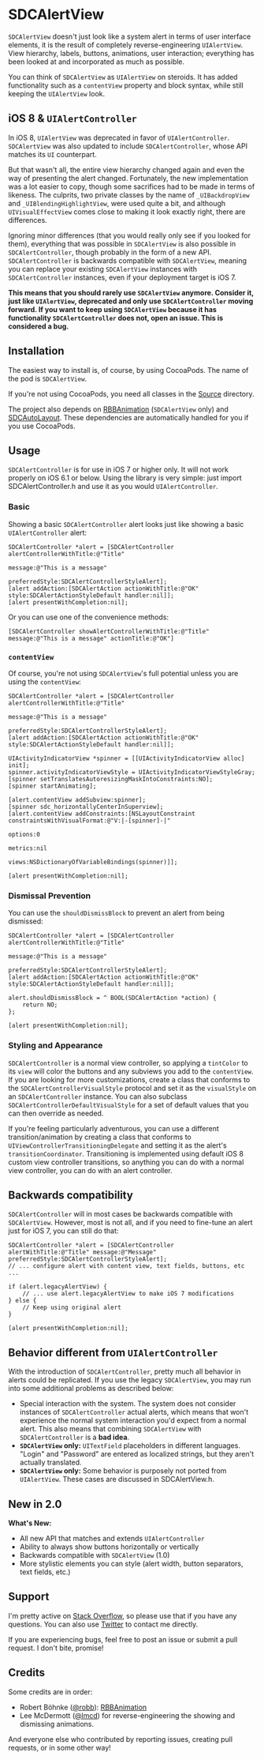 # SDCAlertView

`SDCAlertView` doesn't just look like a system alert in terms of user interface elements, it is the result of completely reverse-engineering `UIAlertView`. View hierarchy, labels, buttons, animations, user interaction; everything has been looked at and incorporated as much as possible.

You can think of `SDCAlertView` as `UIAlertView` on steroids. It has added functionality such as a `contentView` property and block syntax, while still keeping the `UIAlertView` look.

## iOS 8 & `UIAlertController`
In iOS 8, `UIAlertView` was deprecated in favor of `UIAlertController`. `SDCAlertView` was also updated to include `SDCAlertController`, whose API matches its `UI` counterpart.

But that wasn't all, the entire view hierarchy changed again and even the way of presenting the alert changed. Fortunately, the new implementation was a lot easier to copy, though some sacrifices had to be made in terms of likeness. The culprits, two private classes by the name of `_UIBackdropView` and `_UIBlendingHighlightView`, were used quite a bit, and although `UIVisualEffectView` comes close to making it look exactly right, there are differences.

Ignoring minor differences (that you would really only see if you looked for them), everything that was possible in `SDCAlertView` is also possible in `SDCAlertController`, though probably in the form of a new API. `SDCAlertController` is backwards compatible with `SDCAlertView`, meaning you can replace your existing `SDCAlertView` instances with `SDCAlertController` instances, even if your deployment target is iOS 7.

**This means that you should rarely use `SDCAlertView` anymore. Consider it, just like `UIAlertView`, deprecated and only use `SDCAlertController` moving forward. If you want to keep using `SDCAlertView` because it has functionality `SDCAlertController` does not, open an issue. This is considered a bug.**

## Installation
The easiest way to install is, of course, by using CocoaPods. The name of the pod is `SDCAlertView`.

If you're not using CocoaPods, you need all classes in the [Source](https://github.com/sberrevoets/SDCAlertView/tree/master/SDCAlertView/Source) directory.

The project also depends on [RBBAnimation](https://github.com/robb/RBBAnimation) (`SDCAlertView` only) and [SDCAutoLayout](https://github.com/sberrevoets/SDCAutoLayout). These dependencies are automatically handled for you if you use CocoaPods.

## Usage
`SDCAlertController` is for use in iOS 7 or higher only. It will not work properly on iOS 6.1 or below. Using the library is very simple: just import SDCAlertController.h and use it as you would `UIAlertController`.

### Basic

Showing a basic `SDCAlertController` alert looks just like showing a basic `UIAlertController` alert:
```objc
SDCAlertController *alert = [SDCAlertController alertControllerWithTitle:@"Title"
																 message:@"This is a message"
														  preferredStyle:SDCAlertControllerStyleAlert];
[alert addAction:[SDCAlertAction actionWithTitle:@"OK" style:SDCAlertActionStyleDefault handler:nil]];
[alert presentWithCompletion:nil];
```

Or you can use one of the convenience methods:
```objc
[SDCAlertController showAlertControllerWithTitle:@"Title" message:@"This is a message" actionTitle:@"OK"]
```

### `contentView`

Of course, you're not using `SDCAlertView`'s full potential unless you are using the `contentView`:
```objc
SDCAlertController *alert = [SDCAlertController alertControllerWithTitle:@"Title"
																 message:@"This is a message"
														  preferredStyle:SDCAlertControllerStyleAlert];
[alert addAction:[SDCAlertAction actionWithTitle:@"OK" style:SDCAlertActionStyleDefault handler:nil]];

UIActivityIndicatorView *spinner = [[UIActivityIndicatorView alloc] init];
spinner.activityIndicatorViewStyle = UIActivityIndicatorViewStyleGray;
[spinner setTranslatesAutoresizingMaskIntoConstraints:NO];
[spinner startAnimating];

[alert.contentView addSubview:spinner];
[spinner sdc_horizontallyCenterInSuperview];
[alert.contentView addConstraints:[NSLayoutConstraint constraintsWithVisualFormat:@"V:|-[spinner]-|"
																		  options:0
																		 metrics:nil
																		   views:NSDictionaryOfVariableBindings(spinner)]];

[alert presentWithCompletion:nil];
```

### Dismissal Prevention

You can use the `shouldDismissBlock` to prevent an alert from being dismissed:

```objc
SDCAlertController *alert = [SDCAlertController alertControllerWithTitle:@"Title"
																 message:@"This is a message"
														  preferredStyle:SDCAlertControllerStyleAlert];
[alert addAction:[SDCAlertAction actionWithTitle:@"OK" style:SDCAlertActionStyleDefault handler:nil]];

alert.shouldDismissBlock = ^ BOOL(SDCAlertAction *action) {
	return NO;
};

[alert presentWithCompletion:nil];
```

### Styling and Appearance

`SDCAlertController` is a normal view controller, so applying a `tintColor` to its `view` will color the buttons and any subviews you add to the `contentView`. If you are looking for more customizations, create a class that conforms to the `SDCAlertControllerVisualStyle` protocol and set it as the `visualStyle` on an `SDCAlertController` instance. You can also subclass `SDCAlertControllerDefaultVisualStyle` for a set of default values that you can then override as needed.

If you're feeling particularly adventurous, you can use a different transition/animation by creating a class that conforms to `UIViewControllerTransitioningDelegate` and setting it as the alert's `transitionCoordinator`. Transitioning is implemented using default iOS 8 custom view controller transitions, so anything you can do with a normal view controller, you can do with an alert controller.

## Backwards compatibility

`SDCAlertController` will in most cases be backwards compatible with `SDCAlertView`. However, most is not all, and if you need to fine-tune an alert just for iOS 7, you can still do that:

```objc
SDCAlertController *alert = [SDCAlertController alertWithTitle:@"Title" message:@"Message" preferredStyle:SDCAlertControllerStyleAlert];
// ... configure alert with content view, text fields, buttons, etc ...

if (alert.legacyAlertView) {
	// ... use alert.legacyAlertView to make iOS 7 modifications
} else {
	// Keep using original alert
}

[alert presentWithCompletion:nil];
```

## Behavior different from `UIAlertController`

With the introduction of `SDCAlertController`, pretty much all behavior in alerts could be replicated. If you use the legacy `SDCAlertView`, you may run into some additional problems as described below:

- Special interaction with the system. The system does not consider instances of `SDCAlertController` actual alerts, which means that won't experience the normal system interaction you'd expect from a normal alert. This also means that combining `SDCAlertView` with `SDCAlertController` is a **bad idea**.
- **`SDCAlertView` only:** `UITextField` placeholders in different languages. "Login" and "Password" are entered as localized strings, but they aren't actually translated.
- **`SDCAlertView` only:** Some behavior is purposely not ported from `UIAlertView`. These cases are discussed in SDCAlertView.h.

## New in 2.0

**What's New:**
 - All new API that matches and extends `UIAlertController`
 - Ability to always show buttons horizontally or vertically
 - Backwards compatible with `SDCAlertView` (1.0)
 - More stylistic elements you can style (alert width, button separators, text fields, etc.)

## Support
I'm pretty active on [Stack Overflow](http://stackoverflow.com/users/751268/scott-berrevoets), so please use that if you have any questions. You can also use [Twitter](http://twitter.com/ScottBerrevoets) to contact me directly.

If you are experiencing bugs, feel free to post an issue or submit a pull request. I don't bite, promise!

## Credits
Some credits are in order:

- Robert Böhnke ([@robb](https://github.com/robb)): [RBBAnimation](https://github.com/robb/RBBAnimation)
- Lee McDermott ([@lmcd](https://github.com/lmcd)) for reverse-engineering the showing and dismissing animations.

And everyone else who contributed by reporting issues, creating pull requests, or in some other way!